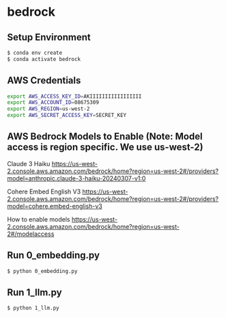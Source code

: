 # bedrock

## Setup Environment

```bash
$ conda env create
$ conda activate bedrock
```

## AWS Credentials

```bash
export AWS_ACCESS_KEY_ID=AKIIIIIIIIIIIIIIIII
export AWS_ACCOUNT_ID=08675309
export AWS_REGION=us-west-2
export AWS_SECRET_ACCESS_KEY=SECRET_KEY
```

## AWS Bedrock Models to Enable (Note: Model access is region specific. We use us-west-2)

Claude 3 Haiku
https://us-west-2.console.aws.amazon.com/bedrock/home?region=us-west-2#/providers?model=anthropic.claude-3-haiku-20240307-v1:0

Cohere Embed English V3
https://us-west-2.console.aws.amazon.com/bedrock/home?region=us-west-2#/providers?model=cohere.embed-english-v3

How to enable models
https://us-west-2.console.aws.amazon.com/bedrock/home?region=us-west-2#/modelaccess

## Run 0_embedding.py

```bash
$ python 0_embedding.py
```

## Run 1_llm.py

```bash
$ python 1_llm.py
```
